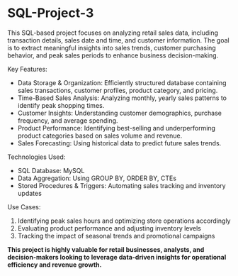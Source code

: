 # SQL-Project-3

This SQL-based project focuses on analyzing retail sales data, including transaction details, sales date and time, and customer information. The goal is to extract meaningful insights into sales trends, customer purchasing behavior, and peak sales periods to enhance business decision-making.

Key Features:
- Data Storage & Organization: Efficiently structured database containing sales transactions, customer profiles, product category, and pricing.
- Time-Based Sales Analysis: Analyzing monthly, yearly sales patterns to identify peak shopping times.
- Customer Insights: Understanding customer demographics, purchase frequency, and average spending.
- Product Performance: Identifying best-selling and underperforming product categories based on sales volume and revenue.
- Sales Forecasting: Using historical data to predict future sales trends.

Technologies Used:
- SQL Database: MySQL
- Data Aggregation: Using GROUP BY, ORDER BY, CTEs
- Stored Procedures & Triggers: Automating sales tracking and inventory updates

Use Cases:
1. Identifying peak sales hours and optimizing store operations accordingly
2. Evaluating product performance and adjusting inventory levels
3. Tracking the impact of seasonal trends and promotional campaigns

**This project is highly valuable for retail businesses, analysts, and decision-makers looking to leverage data-driven insights for operational efficiency and revenue growth.**
